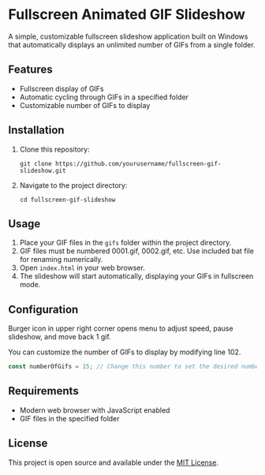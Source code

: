 # Fullscreen Animated GIF Slideshow

A simple, customizable fullscreen slideshow application built on Windows that automatically displays an unlimited number of GIFs from a single folder.

## Features

- Fullscreen display of GIFs
- Automatic cycling through GIFs in a specified folder
- Customizable number of GIFs to display

## Installation

1. Clone this repository:
   ```
   git clone https://github.com/yourusername/fullscreen-gif-slideshow.git
   ```
2. Navigate to the project directory:
   ```
   cd fullscreen-gif-slideshow
   ```

## Usage

1. Place your GIF files in the `gifs` folder within the project directory.
2. GIF files must be numbered 0001.gif, 0002.gif, etc. Use included bat file for renaming numerically.
3. Open `index.html` in your web browser.
4. The slideshow will start automatically, displaying your GIFs in fullscreen mode.

## Configuration

Burger icon in upper right corner opens menu to adjust speed, pause slideshow, and move back 1 gif.

You can customize the number of GIFs to display by modifying line 102.

```javascript
const numberOfGifs = 15; // Change this number to set the desired number of GIFs
```

## Requirements

- Modern web browser with JavaScript enabled
- GIF files in the specified folder

## License

This project is open source and available under the [MIT License](LICENSE).
